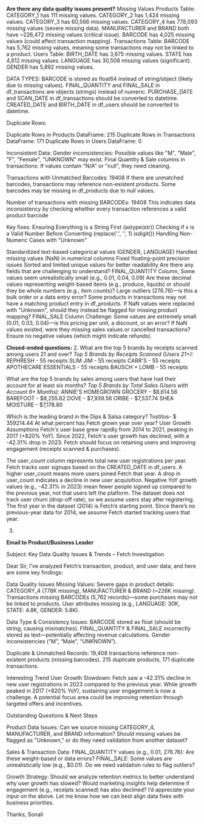 **Are there any data quality issues present?**
Missing Values
Products Table:
CATEGORY_1 has 111 missing values.
CATEGORY_2 has 1,424 missing values.
CATEGORY_3 has 60,566 missing values.
CATEGORY_4 has 778,093 missing values (severe missing data).
MANUFACTURER and BRAND both have ~226,472 missing values (critical issue).
BARCODE has 4,025 missing values (could affect transaction mapping).
Transactions Table:
BARCODE has 5,762 missing values, meaning some transactions may not be linked to a product.
 Users Table:
BIRTH_DATE has 3,675 missing values.
STATE has 4,812 missing values.
LANGUAGE has 30,508 missing values (significant).
GENDER has 5,892 missing values.

DATA TYPES:
BARCODE is stored as float64 instead of string/object (likely due to missing values).
FINAL_QUANTITY and FINAL_SALE in df_transactions are objects (strings) instead of numeric.
PURCHASE_DATE and SCAN_DATE in df_transactions should be converted to datetime.
CREATED_DATE and BIRTH_DATE in df_users should be converted to datetime.

Duplicate Rows:

Duplicate Rows in Products DataFrame: 215
Duplicate Rows in Transactions DataFrame: 171
Duplicate Rows in Users DataFrame: 0

Inconsistent Data:
Gender inconsistencies: Possible values like "M", "Male", "F", "Female", "UNKNOWN" may exist.
Final Quantity & Sale columns in transactions: If values contain "N/A" or "null", they need cleaning.

Transactions with Unmatched Barcodes: 19408
If there are unmatched barcodes, transactions may reference non-existent products.
Some barcodes may be missing in df_products due to null values.

Number of transactions with missing BARCODEs: 19408 This indicates data inconsistency by checking whether every transaction references a valid product barcode

Key fixes:
Ensuring Everything is a String First (astype(str))
Checking if x is a Valid Number Before Converting (replace('.', '', 1).isdigit())
Handling Non-Numeric Cases with "Unknown"

Standardized text-based categorical values (GENDER, LANGUAGE)
Handled missing values (NaN) in numerical columns
Fixed floating-point precision issues
Sorted and limited unique values for better readability
Are there any fields that are challenging to understand?
FINAL_QUANTITY Column, Some values seem unrealistically small (e.g., 0.01, 0.04, 0.09)
Are these decimal values representing weight-based items (e.g., produce, liquids) or should they be whole numbers (e.g., item counts)?
Large outliers (276.76)—is this a bulk order or a data entry error?
Some products in transactions may not have a matching product entry in df_products.
If NaN values were replaced with "Unknown", should they instead be flagged for missing product mapping?
FINAL_SALE Column
Challenge:
Some values are extremely small (0.01, 0.03, 0.04)—is this pricing per unit, a discount, or an error?
If NaN values existed, were they missing sales values or cancelled transactions?
Ensure no negative values (which might indicate refunds).
                 

**Closed-ended questions:**
2. What are the top 5 brands by receipts scanned among users 21 and over?
*Top 5 Brands by Receipts Scanned (Users 21+):*
REPHRESH - 55 receipts
SLIM JIM - 55 receipts
CARR'S - 55 receipts
APOTHECARE ESSENTIALS - 55 receipts
BAUSCH + LOMB - 55 receipts


What are the top 5 brands by sales among users that have had their account for at least six months?
*Top 5 Brands by Total Sales (Users with Account 6+ Months):*
ANNIE'S HOMEGROWN GROCERY - $8,614.56
 BAREFOOT - $8,255.62
DOVE - $7,939.56
ORIBE - $7,537.74
SHEA MOISTURE - $7,178.80

Which is the leading brand in the Dips & Salsa category?
Tostitos- $ 359214.44
At what percent has Fetch grown year over year?
User Growth Assumptions
Fetch's user base grew rapidly from 2014 to 2021, peaking in 2017 (+820% YoY).
Since 2022, Fetch's user growth has declined, with a -42.31% drop in 2023.
Fetch should focus on retaining users and improving engagement (receipts scanned & purchases).

The user_count column represents total new user registrations per year.
Fetch tracks user signups based on the CREATED_DATE in df_users.
A higher user_count means more users joined Fetch that year.
A drop in user_count indicates a decline in new user acquisition.
Negative YoY growth values (e.g., -42.31% in 2023) mean fewer people signed up compared to the previous year, not that users left the platform.
The dataset does not track user churn (drop-off rate), so we assume users stay after registering.
The first year in the dataset (2014) is Fetch’s starting point.
Since there’s no previous-year data for 2014, we assume Fetch started tracking users that year.

3. 
**Email to Product/Business Leader**

Subject: Key Data Quality Issues & Trends – Fetch Investigation

Dear Sir,
I’ve analyzed Fetch’s transaction, product, and user data, and here are some key findings:

Data Quality Issues
Missing Values:
Severe gaps in product details: CATEGORY_4 (778K missing), MANUFACTURER & BRAND (~226K missing).
Transactions missing BARCODEs (5,762 records)—some purchases may not be linked to products.
User attributes missing (e.g., LANGUAGE: 30K, STATE: 4.8K, GENDER: 5.8K).

Data Type & Consistency Issues:
BARCODE stored as float (should be string, causing mismatches).
FINAL_QUANTITY & FINAL_SALE incorrectly stored as text—potentially affecting revenue calculations.
Gender inconsistencies (“M”, “Male”, “UNKNOWN”).

Duplicate & Unmatched Records:
19,408 transactions reference non-existent products (missing barcodes).
215 duplicate products, 171 duplicate transactions.

Interesting Trend
User Growth Slowdown: Fetch saw a -42.31% decline in new user registrations in 2023 compared to the previous year. While growth peaked in 2017 (+820% YoY), sustaining user engagement is now a challenge. A potential focus area could be improving retention through targeted offers and incentives.

Outstanding Questions & Next Steps

Product Data Issues:
Can we source missing CATEGORY_4, MANUFACTURER, and BRAND information?
Should missing values be flagged as "Unknown," or do they need validation from another dataset?

Sales & Transaction Data:
FINAL_QUANTITY values (e.g., 0.01, 276.76): Are these weight-based or data errors?
FINAL_SALE: Some values are unrealistically low (e.g., $0.01). Do we need validation rules to flag outliers?

Growth Strategy:
Should we analyze retention metrics to better understand why user growth has slowed?
Would marketing insights help determine if engagement (e.g., receipts scanned) has also declined?
I’d appreciate your input on the above. Let me know how we can best align data fixes with business priorities.

Thanks,
Sonali



